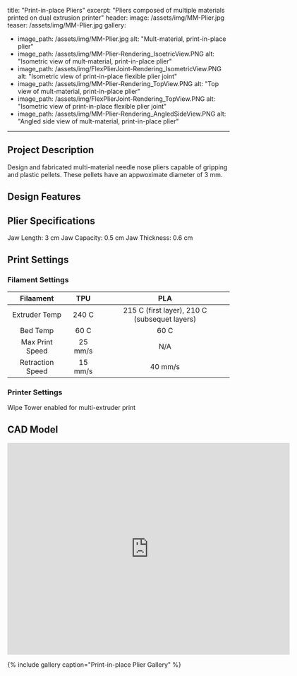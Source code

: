 title: "Print-in-place Pliers"
excerpt: "Pliers composed of multiple materials printed on dual extrusion printer"
header:
  image: /assets/img/MM-Plier.jpg
  teaser: /assets/img/MM-Plier.jpg
gallery:
  - image_path: /assets/img/MM-Plier.jpg
    alt: "Mult-material, print-in-place plier"
  - image_path: /assets/img/MM-Plier-Rendering_IsoetricView.PNG
    alt: "Isometric view of mult-material, print-in-place plier"
  - image_path: /assets/img/FlexPlierJoint-Rendering_IsometricView.PNG
    alt: "Isometric view of print-in-place flexible plier joint"
  - image_path: /assets/img/MM-Plier-Rendering_TopView.PNG
    alt: "Top view of mult-material, print-in-place plier"
  - image_path: /assets/img/FlexPlierJoint-Rendering_TopView.PNG
    alt: "Isometric view of print-in-place flexible plier joint"
  - image_path: /assets/img/MM-Plier-Rendering_AngledSideView.PNG
    alt: "Angled side view of mult-material, print-in-place plier"
   
---
## Project Description
   Design and fabricated multi-material needle nose pliers capable of gripping and plastic pellets. These pellets have an appwoximate diameter of 3 mm.
## Design Features

## Plier Specifications
  Jaw Length: 3 cm
  Jaw Capacity: 0.5 cm
  Jaw Thickness: 0.6 cm

## Print Settings
### Filament Settings
  | Filaament | TPU | PLA |
  | :---: | :---: | :---: |
  | Extruder Temp | 240 C | 215 C (first layer), 210 C (subsequet layers) |
  | Bed Temp | 60 C | 60 C |
  | Max Print Speed | 25 mm/s | N/A |
  | Retraction Speed | 15 mm/s | 40 mm/s |

### Printer Settings
  Wipe Tower enabled for multi-extruder print

## CAD Model
<iframe src="https://vanderbilt643.autodesk360.com/shares/public/SH35dfcQT936092f0e4320bbce97815dc8f2?mode=embed" width="640" height="480" allowfullscreen="true" webkitallowfullscreen="true" mozallowfullscreen="true"  frameborder="0"></iframe>

{% include gallery caption="Print-in-place Plier Gallery" %}
